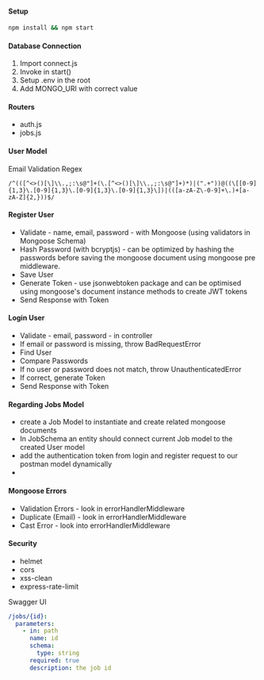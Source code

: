 #### Setup

```bash
npm install && npm start
```

#### Database Connection

1. Import connect.js
2. Invoke in start()
3. Setup .env in the root
4. Add MONGO_URI with correct value

#### Routers

- auth.js
- jobs.js

#### User Model

Email Validation Regex

```regex
/^(([^<>()[\]\\.,;:\s@"]+(\.[^<>()[\]\\.,;:\s@"]+)*)|(".+"))@((\[[0-9]{1,3}\.[0-9]{1,3}\.[0-9]{1,3}\.[0-9]{1,3}\])|(([a-zA-Z\-0-9]+\.)+[a-zA-Z]{2,}))$/
```

#### Register User

- Validate - name, email, password - with Mongoose (using validators in Mongoose Schema)
- Hash Password (with bcryptjs) - can be optimized by hashing the passwords before saving the mongoose document using mongoose pre middleware.
- Save User 
- Generate Token - use jsonwebtoken package and can be optimised using mongoose's document instance methods to create JWT tokens
- Send Response with Token

#### Login User

- Validate - email, password - in controller
- If email or password is missing, throw BadRequestError
- Find User
- Compare Passwords
- If no user or password does not match, throw UnauthenticatedError
- If correct, generate Token
- Send Response with Token

#### Regarding Jobs Model

- create a Job Model to instantiate and create related mongoose documents
- In JobSchema an entity should connect current Job model to the created User model
- add the authentication token from login and register request to our postman model dynamically
- 

#### Mongoose Errors

- Validation Errors - look in errorHandlerMiddleware
- Duplicate (Email) - look in errorHandlerMiddleware
- Cast Error - look into errorHandlerMiddleware

#### Security

- helmet
- cors
- xss-clean
- express-rate-limit

Swagger UI

```yaml
/jobs/{id}:
  parameters:
    - in: path
      name: id
      schema:
        type: string
      required: true
      description: the job id
```
